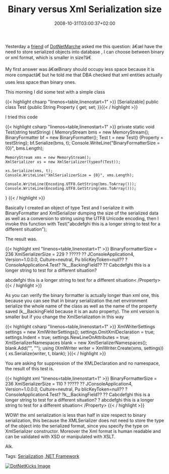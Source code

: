 ﻿---
title: "Binary versus Xml Serialization size"
description: ""
date: 2008-10-31T03:00:37+02:00
draft: false
tags: [NET framework]
categories: [NET framework]
---
Yesterday a [friend](http://dotnetmarche.org/members/Roberto-Sileoni.aspx) of [DotNetMarche](http://dotnetmarche.org/) asked me this question: â€œI have the need to store serialized objects into database , I can choose between binary or xml format, which is smaller in size?â€

My first answer was â€œBinary should occupy less space because it is more compactâ€ but he told me that DBA checked that xml entities actually uses less space than binary ones.

This morning I did some test with a simple class

{{< highlight chsarp "linenos=table,linenostart=1" >}}
    [Serializable] public class Test {public String Property { get; set; }}{{< / highlight >}}

<!-- Code inserted with Steve Dunn's Windows Live Writer Code Formatter Plugin.  http://dunnhq.com -->

I tried this code

{{< highlight csharp "linenos=table,linenostart=1" >}}
private static void Test(string testString)
{
    MemoryStream bms = new MemoryStream();
    BinaryFormatter bf = new BinaryFormatter();
    Test t = new Test() {Property = testString};
    bf.Serialize(bms, t);
    Console.WriteLine("BinaryFormatterSize = {0}", bms.Length);

    MemoryStream xms = new MemoryStream();
    XmlSerializer xs = new XmlSerializer(typeof(Test));

    xs.Serialize(xms, t);
    Console.WriteLine("XmlSerializerSize = {0}", xms.Length);

    Console.WriteLine(Encoding.UTF8.GetString(bms.ToArray()));
    Console.WriteLine(Encoding.UTF8.GetString(xms.ToArray()));
}
{{< / highlight >}}

<!-- Code inserted with Steve Dunn's Windows Live Writer Code Formatter Plugin.  http://dunnhq.com -->

Basically I created an object of type Test and I serialize it with BinaryFormatter and XmlSerializer dumping the size of the serialized data as well as a conversion to string using the UTF8 Unicode encoding, then I invoke this function with Test("abcdefghi this is a longer string to test for a different situation");

The result was.

{{< highlight xml "linenos=table,linenostart=1" >}}
BinaryFormatterSize = 236
XmlSerializerSize = 229
 ?   ?????       ??   JConsoleApplication4, Version=1.0.0.0, Culture=neutral, Pu
blicKeyToken=null??   ?ConsoleApplication4.Test?   ?<Property>k__BackingField??
  ??   Cabcdefghi this is a longer string to test for a different situation?
<?xml version="1.0"?>
<Test xmlns:xsi="http://www.w3.org/2001/XMLSchema-instance" xmlns:xsd="http://ww
w.w3.org/2001/XMLSchema">
  <Property>abcdefghi this is a longer string to test for a different situation<
/Property>
</Test>{{< / highlight >}}

<!-- Code inserted with Steve Dunn's Windows Live Writer Code Formatter Plugin.  http://dunnhq.com -->

As you can verify the binary formatter is actually longer than xml one, this because you can see that in binary serialization the.net environment serialize the whole name of the class as well as the name of the property saved (k\_\_BackingField because it is an auto property). The xml version is smaller but if you change the XmlSerialization in this way

{{< highlight csharp "linenos=table,linenostart=1" >}}
XmlWriterSettings settings = new XmlWriterSettings();
settings.OmitXmlDeclaration = true;
settings.Indent = true;
settings.NewLineOnAttributes = true;
XmlSerializerNamespaces blank = new XmlSerializerNamespaces();
blank.Add("", "");
using (XmlWriter writer = XmlWriter.Create(xms, settings))
{
    xs.Serialize(writer, t, blank);
}{{< / highlight >}}

<!-- Code inserted with Steve Dunn's Windows Live Writer Code Formatter Plugin.  http://dunnhq.com -->

You are asking for suppression of the XMLDeclaration and no namespace, the result of this test is.

{{< highlight xml "linenos=table,linenostart=1" >}}
BinaryFormatterSize = 236
XmlSerializerSize = 110
 ?   ?????       ??   JConsoleApplication4, Version=1.0.0.0, Culture=neutral, Pu
blicKeyToken=null??   ?ConsoleApplication4.Test?   ?<Property>k__BackingField??
  ??   Cabcdefghi this is a longer string to test for a different situation?
?<Test>
  <Property>abcdefghi this is a longer string to test for a different situation<
/Property>
</Test>{{< / highlight >}}

<!-- Code inserted with Steve Dunn's Windows Live Writer Code Formatter Plugin.  http://dunnhq.com -->

WOW! the xml serialization is less than half in size respect to binary serialization, this because the XMLSerializer does not need to store the type of the object into the serialized format, since you specify the type on XmlSerializer constructor. Moreover the Xml format is human readable and can be validated with XSD or manipulated with XSLT.

Alk.

Tags: [Serialization](http://technorati.com/tag/Serialization) [.NET Framework](http://technorati.com/tag/.NET%20Framework)

<script type="text/javascript">var dzone_url = 'http://www.codewrecks.com/blog/index.php/2008/10/31/binary-versus-xml-serialization-size/';</script><script type="text/javascript">var dzone_title = 'Binary versus Xml Serialization size';</script><script type="text/javascript">var dzone_blurb = 'Binary versus Xml Serialization size';</script><script type="text/javascript">var dzone_style = '2';</script><script language="javascript" src="http://widgets.dzone.com/widgets/zoneit.js"></script> 

[![DotNetKicks Image](http://www.dotnetkicks.com/Services/Images/KickItImageGenerator.ashx?url=http://www.codewrecks.com/blog/index.php/2008/10/31/binary-versus-xml-serialization-size/&amp;bgcolor=0080C0&amp;fgcolor=FFFFFF&amp;border=000000&amp;cbgcolor=D4E1ED&amp;cfgcolor=000000)](http://www.dotnetkicks.com/kick/?url=http://www.codewrecks.com/blog/index.php/2008/10/31/binary-versus-xml-serialization-size/)
